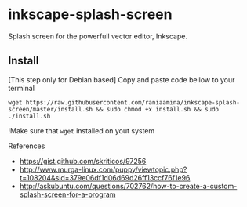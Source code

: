 # inkscape-splash-screen
Splash screen for the powerfull vector editor, Inkscape.

## Install
[This step only for Debian based]
Copy and paste code bellow to your terminal
```
wget https://raw.githubusercontent.com/raniaamina/inkscape-splash-screen/master/install.sh && sudo chmod +x install.sh && sudo ./install.sh
```
!Make sure that `wget` installed on yout system

References
- https://gist.github.com/skriticos/97256
- http://www.murga-linux.com/puppy/viewtopic.php?t=108204&sid=379e06df1d06d69d26ff13ccf76f1e96
- http://askubuntu.com/questions/702762/how-to-create-a-custom-splash-screen-for-a-program
